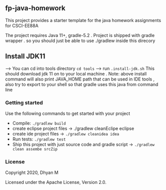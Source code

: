 ## fp-java-homework
This project provides a starter template for the java homework assignments for CSCI-EE88A


The project requires Java 11+, gradle-5.2 . Project is shipped with gradle wrapper . so you should just be able to use ./gradlew
inside this direcory

## Install JDK11
--> You can cd into tools directory `cd tools` 
--> run `.install-jdk.sh`
This should download jdk 11 on to your local machine .
Note: above install command will  also print JAVA_HOME path that can be used in IDE tools
, also try to export to your shell so that gradle uses this java from command line

### Getting started
 Use the following commands to get started with your project

 - Compile: `./gradlew build`
 - create eclipse project files -> ./gradlew cleanEclipe eclipse
 - create ide project files -> `./gradlew cleanidea idea`
 - Run tests: `./gradlew test`
 - Ship this project with just source code and gradle script -> `./gradlew clean assembe srcZip`

### License
Copyright 2020, Dhyan M

Licensed under the Apache License, Version 2.0.
